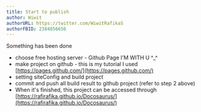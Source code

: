 ```yaml
---
title: Start to publish
author: Wiwit 
authorURL: https://twitter.com/WiwitRafikaS
authorFBID: 2384856656
---
```


Something has been done
* choose free hosting server - Github Page I'M WITH U  ^_^
* make project on github - this is my tutorial I used [https://pages.github.com/](https://pages.github.com/) 
* setting siteConfig and build project
* commit and push all build result to github project (refer to step 2 above)
* When it's finished, this project can be accessed through [https://rafirafika.github.io/Docosaurus/](https://rafirafika.github.io/Docosaurus/)
